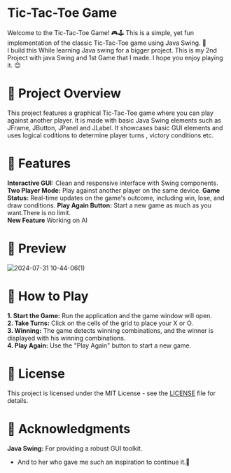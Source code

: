 
# Tic-Tac-Toe Game
Welcome to the Tic-Tac-Toe Game! 🎮🕹️ This is a simple, yet fun implementation of the classic Tic-Tac-Toe game using Java Swing. 🤠  
I build this While learning Java swing for a bigger project. This is my 2nd Project with java Swing and 1st Game that I made. I hope you enjoy playing it. 😊

# 📜 Project Overview
This project features a graphical Tic-Tac-Toe game where you can play against another player. It is made with basic Java Swing elements such as JFrame, JButton, JPanel and JLabel. It showcases basic GUI elements and uses logical coditions to determine player turns , victory conditions etc.

# 🚀 Features
**Interactive GUI:** Clean and responsive interface with Swing components.
**Two Player Mode:** Play against another player on the same device.
**Game Status:** Real-time updates on the game's outcome, including win, lose, and draw conditions.
**Play Again Button:** Start a new game as much as you want.There is no limit.  
**New Feature** Working on AI  

# 🎨 Preview

![2024-07-31 10-44-06(1)](https://github.com/user-attachments/assets/be4b2931-87be-4b47-ba79-be5889130431)

# 📜 How to Play
**1. Start the Game:** Run the application and the game window will open.  
**2. Take Turns:** Click on the cells of the grid to place your X or O.  
**3. Winning:** The game detects winning combinations, and the winner is displayed with his winning combinations.  
**4. Play Again:** Use the "Play Again" button to start a new game.  

# 📜 License
This project is licensed under the MIT License - see the [LICENSE](LICENSE) file for details.

# 🤝 Acknowledgments
**Java Swing:** For providing a robust GUI toolkit.  
- And to her who gave me such an inspiration to continue it.🌷
